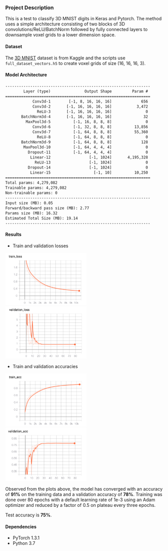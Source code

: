 ### Project Description

This is a test to classify 3D MNIST digits in Keras and Pytorch. The method uses a simple architecture consisting of two blocks of 3D convolutions/ReLU/BatchNorm followed by fully connected layers to downsample voxel grids to a lower dimension space.

#### Dataset

The [3D MNIST](https://www.kaggle.com/daavoo/3d-mnist) dataset is from Kaggle and the scripts use ```full_dataset_vectors.h5``` to create voxel grids of size (16, 16, 16, 3).

#### Model Architecture

```
----------------------------------------------------------------
        Layer (type)               Output Shape         Param #
================================================================
            Conv3d-1        [-1, 8, 16, 16, 16]             656
            Conv3d-2       [-1, 16, 16, 16, 16]           3,472
              ReLU-3       [-1, 16, 16, 16, 16]               0
       BatchNorm3d-4       [-1, 16, 16, 16, 16]              32
         MaxPool3d-5          [-1, 16, 8, 8, 8]               0
            Conv3d-6          [-1, 32, 8, 8, 8]          13,856
            Conv3d-7          [-1, 64, 8, 8, 8]          55,360
              ReLU-8          [-1, 64, 8, 8, 8]               0
       BatchNorm3d-9          [-1, 64, 8, 8, 8]             128
        MaxPool3d-10          [-1, 64, 4, 4, 4]               0
          Dropout-11          [-1, 64, 4, 4, 4]               0
           Linear-12                 [-1, 1024]       4,195,328
             ReLU-13                 [-1, 1024]               0
          Dropout-14                 [-1, 1024]               0
           Linear-15                   [-1, 10]          10,250
================================================================
Total params: 4,279,082
Trainable params: 4,279,082
Non-trainable params: 0
----------------------------------------------------------------
Input size (MB): 0.05
Forward/backward pass size (MB): 2.77
Params size (MB): 16.32
Estimated Total Size (MB): 19.14
----------------------------------------------------------------
```

#### Results
- Train and validation losses
<img src="images/train_loss.png" width="256">
<img src="images/val_loss.png" width="256">

- Train and validation accuracies
<img src="images/train_acc.png" width="256">
<img src="images/val_acc.png" width="256">

Observed from the plots above, the model has converged with an accuracy of **91%** on the training data and a validation accuracy of **78%**. Training was done over 80 epochs with a default learning rate of 1e-3 using an Adam optimizer and reduced by a factor of 0.5 on plateau every three epochs.

Test accuracy is **75%**.

#### Dependencies
- PyTorch 1.3.1
- Python 3.7